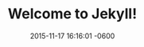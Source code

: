 ---
layout: post
title:  "Welcome to Jekyll!"
date:   2015-11-17 16:16:01 -0600
categories: jekyll update
---